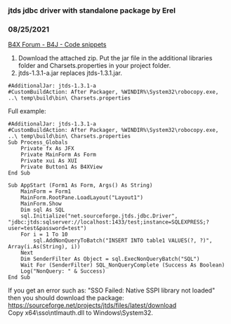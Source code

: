 ### jtds jdbc driver with standalone package by Erel
### 08/25/2021
[B4X Forum - B4J - Code snippets](https://www.b4x.com/android/forum/threads/133728/)

1. Download the attached zip. Put the jar file in the additional libraries folder and Charsets.properties in your project folder.  
2. jtds-1.3.1-a.jar replaces jtds-1.3.1.jar.  

```B4X
#AdditionalJar: jtds-1.3.1-a  
#CustomBuildAction: After Packager, %WINDIR%\System32\robocopy.exe, ..\ temp\build\bin\ Charsets.properties
```

  
  
Full example:  

```B4X
#AdditionalJar: jtds-1.3.1-a  
#CustomBuildAction: After Packager, %WINDIR%\System32\robocopy.exe, ..\ temp\build\bin\ Charsets.properties  
Sub Process_Globals  
    Private fx As JFX  
    Private MainForm As Form  
    Private xui As XUI  
    Private Button1 As B4XView  
End Sub  
  
Sub AppStart (Form1 As Form, Args() As String)  
    MainForm = Form1  
    MainForm.RootPane.LoadLayout("Layout1")  
    MainForm.Show  
    Dim sql As SQL  
    sql.Initialize("net.sourceforge.jtds.jdbc.Driver", "jdbc:jtds:sqlserver://localhost:1433/test;instance=SQLEXPRESS;?user=test&password=test")  
    For i = 1 To 10  
        sql.AddNonQueryToBatch("INSERT INTO table1 VALUES(?, ?)", Array(i.As(String), i))  
    Next  
    Dim SenderFilter As Object = sql.ExecNonQueryBatch("SQL")  
    Wait For (SenderFilter) SQL_NonQueryComplete (Success As Boolean)  
    Log("NonQuery: " & Success)  
End Sub
```

  
  
If you get an error such as: "SSO Failed: Native SSPI library not loaded" then you should download the package: <https://sourceforge.net/projects/jtds/files/latest/download>  
Copy x64\sso\ntlmauth.dll to Windows\System32.